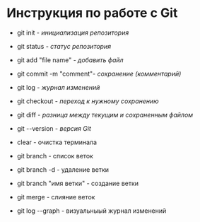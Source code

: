 # Инструкция по работе с Git

* git init - *инициализация репозитория*

* git status - *статус репозитория*

* git add "file name" - *добавить файл*

* git commit -m "comment"- *сохранение (комментарий)*

* git log - *журнал изменений*

* git checkout - *переход к нужному сохранению*

* git diff - *разница между текущим и сохраненным файлом*

* git --version - *версия Git*

* clear - очистка терминала

* git branch - список веток

* git branch -d - удаление ветки

* git branch "имя ветки" - создание ветки

* git merge - слияние веток

* git log --graph - визуальныый журнал изменений